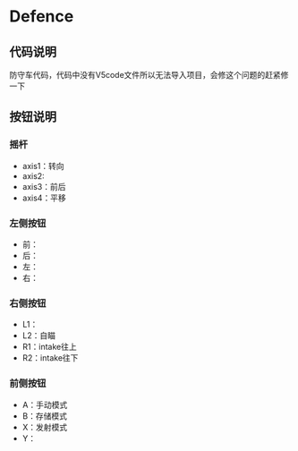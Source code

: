 # Defence

## 代码说明

防守车代码，代码中没有V5code文件所以无法导入项目，会修这个问题的赶紧修一下

## 按钮说明

### 摇杆

- axis1：转向
- axis2:
- axis3：前后
- axis4：平移

### 左侧按钮

- 前：
- 后：
- 左：
- 右：

### 右侧按钮

- L1：
- L2：自瞄
- R1：intake往上
- R2：intake往下

### 前侧按钮

- A：手动模式
- B：存储模式
- X：发射模式
- Y：
